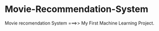 # Movie-Recommendation-System

Movie recomendation System  ===>> My First Machine Learning Project.
